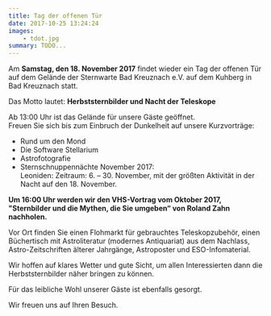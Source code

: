 ```yaml
---
title: Tag der offenen Tür
date: 2017-10-25 13:24:24
images: 
    - tdot.jpg
summary: TODO...
---
```


Am **Samstag, den 18. November 2017** findet wieder ein Tag der offenen Tür auf dem Gelände der Sternwarte Bad Kreuznach e.V. auf dem Kuhberg in Bad Kreuznach statt.

Das Motto lautet: **Herbststernbilder und Nacht der Teleskope**

Ab 13:00 Uhr ist das Gelände für unsere Gäste geöffnet.  
Freuen Sie sich bis zum Einbruch der Dunkelheit auf unsere Kurzvorträge:

- Rund um den Mond
- Die Software Stellarium
- Astrofotografie
- Sternschnuppennächte November 2017:  
Leoniden: Zeitraum: 6. – 30. November, mit der größten Aktivität in der Nacht auf den 18. November.

**Um 16:00 Uhr werden wir den VHS-Vortrag vom Oktober 2017, "Sternbilder und die Mythen, die Sie umgeben“ von Roland Zahn nachholen.**

Vor Ort finden Sie einen Flohmarkt für gebrauchtes Teleskopzubehör, einen Büchertisch mit Astroliteratur (modernes Antiquariat) aus dem Nachlass, Astro-Zeitschriften älterer Jahrgänge, Astroposter und ESO-Infomaterial.

Wir hoffen auf klares Wetter und gute Sicht, um allen Interessierten dann die Herbststernbilder näher bringen zu können.

Für das leibliche Wohl unserer Gäste ist ebenfalls gesorgt.

Wir freuen uns auf Ihren Besuch.